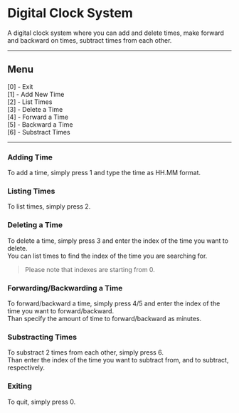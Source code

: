 # Digital Clock System
A digital clock system where you can add and delete times, make forward and backward on times, subtract times from each other.

---

## Menu

[0]  -  Exit  
[1]  -  Add New Time  
[2]  -  List Times  
[3]  -  Delete a Time  
[4]  -  Forward a Time  
[5]  -  Backward a Time  
[6]  -  Substract Times  

---

### Adding Time
To add a time, simply press 1 and type the time as HH.MM format.


### Listing Times
To list times, simply press 2.


### Deleting a Time
To delete a time, simply press 3 and enter the index of the time you want to delete.  
You can list times to find the index of the time you are searching for.  
> Please note that indexes are starting from 0.


### Forwarding/Backwarding a Time
To forward/backward a time, simply press 4/5 and enter the index of the time you want to forward/backward.  
Than specify the amount of time to forward/backward as minutes.


### Substracting Times
To substract 2 times from each other, simply press 6.  
Than enter the index of the time you want to subtract from, and to subtract, respectively.


### Exiting
To quit, simply press 0.




